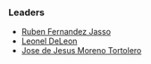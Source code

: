 ### Leaders

* [Ruben Fernandez Jasso](mailto:ruben.jasso@owasp.org)
* [Leonel DeLeon](mailto:leonel.deleon@owasp.org)
* [Jose de Jesus Moreno Tortolero](mailto:)
